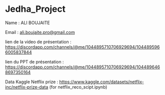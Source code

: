 # Jedha_Project

Name : ALI BOUJAITE 

Email : ali.boujaite.pro@gmail.com

lien de la video de présentation : https://discordapp.com/channels/@me/1044895710706929694/1044895966005837844

lien du PPT de présentation : https://discordapp.com/channels/@me/1044895710706929694/1044896468697350164


Data Kaggle Netflix prize : https://www.kaggle.com/datasets/netflix-inc/netflix-prize-data (for netflix_reco_scipt.ipynb)


